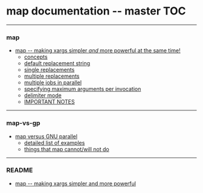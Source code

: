 # map documentation -- master TOC

----

<a name="map"></a>

### map

  * [map -- making xargs simpler *and* more powerful at the same time!](map.html#map_map_making_xargs_simpler_and_more_powerful_at_the_same_time__)
      * [concepts](map.html#map_concepts_)
      * [default replacement string](map.html#map_default_replacement_string_)
      * [single replacements](map.html#map_single_replacements_)
      * [multiple replacements](map.html#map_multiple_replacements_)
      * [multiple jobs in parallel](map.html#map_multiple_jobs_in_parallel_)
      * [specifying maximum arguments per invocation](map.html#map_specifying_maximum_arguments_per_invocation_)
      * [delimiter mode](map.html#map_delimiter_mode_)
      * [IMPORTANT NOTES](map.html#map_IMPORTANT_NOTES_)

----

<a name="map-vs-gp"></a>

### map-vs-gp

  * [map versus GNU parallel](mapgp.html) <!-- (mapgp) -->
      * [detailed list of examples](mapgp.html#map_vs_gp_detailed_list_of_examples_)
      * [things that map cannot/will not do](mapgp.html#cantwont) <!-- (cantwont) -->

----

<a name="README"></a>

### README

  * [map -- making xargs simpler and more powerful](README.html#README_map_making_xargs_simpler_and_more_powerful_)
